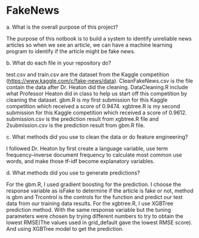 # FakeNews

a. What is the overall purpose of this project?

The purpose of this notbook is to build a system to identify unreliable news articles so when we see an article, we can have a machine learning program to identify if the article might be fake news. 


b. What do each file in your repository do?

test.csv and train.csv are the dataset from the Kaggle competition (https://www.kaggle.com/c/fake-news/data). CleanFakeNews.csv is the file contain the data after Dr. Heaton did the cleaning. 
DataCleaning.R include what Professor Heaton did in class to help us start off this competition by cleaning the dataset. gbm.R is my first submission for this Kaggle competition which received a score of 0.9474. xgbtree.R is my second submission for this Kaggle competition which received a score of 0.9612. submission.csv is the prediction result from xgbtree.R file and 2submission.csv is the prediction result from gbm.R file. 

c. What methods did you use to clean the data or do feature engineering?

I followed Dr. Heaton by first create a language variable, use term frequency–inverse document frequency to calculate most common use words, and make those tf-idf become explanatory variables. 


d. What methods did you use to generate predictions?

For the gbm.R, I used gradient boosting for the prediction. I choose the response variable as isFake to determine if the article is fake or not, method is gbm and Trcontrol is the controls for the function and predict our test data from our training data results. For the xgbtree.R, I use XGBTree prediction method. With the same response variable but the tuning parameters were chosen by trying different numbers to try to obtain the lowest RMSE(The values used in grid_default gave the lowest RMSE score). And using XGBTree model to get the prediction.
